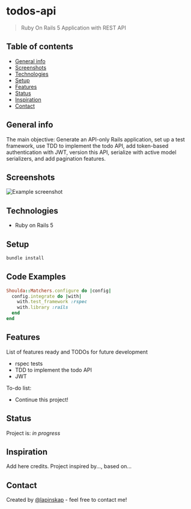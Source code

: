 # todos-api
> Ruby On Rails 5 Application with REST API 

## Table of contents
* [General info](#general-info)
* [Screenshots](#screenshots)
* [Technologies](#technologies)
* [Setup](#setup)
* [Features](#features)
* [Status](#status)
* [Inspiration](#inspiration)
* [Contact](#contact)

## General info
The main objective: Generate an API-only Rails application, set up a test framework, use TDD to implement the todo API, add token-based authentication with JWT, version this API, serialize with active model serializers, and add pagination features.

## Screenshots
![Example screenshot](./img/screenshot.png)

## Technologies
* Ruby on Rails 5

## Setup

```ruby
bundle install

```

## Code Examples

```ruby
Shoulda::Matchers.configure do |config|
  config.integrate do |with|
    with.test_framework :rspec
    with.library :rails
  end
end

```
## Features
List of features ready and TODOs for future development
* rspec tests
* TDD to implement the todo API
*  JWT

To-do list:
* Continue this project!

## Status
Project is: _in progress_

## Inspiration
Add here credits. Project inspired by..., based on...

## Contact
Created by [@lapinskap](https://www.facebook.com/paulina.lapinska99) - feel free to contact me!
